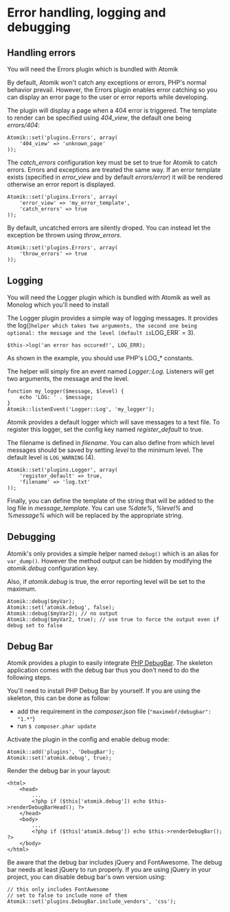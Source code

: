 
# Error handling, logging and debugging

## Handling errors

<div class="note">You will need the Errors plugin which is bundled with Atomik</div>

By default, Atomik won't catch any exceptions or errors, PHP's normal behavior prevail. 
However, the Errors plugin enables error catching so you can display an error page to the 
user or error reports while developing.

The plugin will display a page when a 404 error is triggered. The template to render
can be specified using *404\_view*, the default one being *errors/404*:

    Atomik::set('plugins.Errors', array(
        '404_view' => 'unknown_page'
    ));

The *catch\_errors* configuration key must be set to true for Atomik to catch errors. Errors
and exceptions are treated the same way. If an error template exists (specified in *error_view*
and by default *errors/error*) it will be rendered otherwise an error report is displayed.

    Atomik::set('plugins.Errors', array(
        'error_view' => 'my_error_template',
        'catch_errors' => true
    ));

By default, uncatched errors are silently droped. You can instead let the exception be thrown
using *throw\_errors*.

    Atomik::set('plugins.Errors', array(
        'throw_errors' => true
    ));
	
## Logging

<div class="note">You will need the Logger plugin which is bundled with Atomik as well as Monolog which you'll need to install</div>

The Logger plugin provides a simple way of logging messages. It provides the ̀log()` helper
which takes two arguments, the second one being optional: the message and the level (default is `LOG_ERR` = 3).

    $this->log('an error has occured!', LOG_ERR);

As shown in the example, you should use PHP's LOG\_* constants.

The helper will simply fire an event named *Logger::Log*. Listeners will get two arguments, the message
and the level.

    function my_logger($message, $level) {
	    echo 'LOG: ' . $message;
    }
    Atomik::listenEvent('Logger::Log', 'my_logger');

Atomik provides a default logger which will save messages to a text file. To register this logger, set
the config key named *register\_default* to true.

The filename is defined in *filename*. You can also define from which level messages should
be saved by setting *level* to the minimum level. The default level is `LOG_WARNING` (4).

    Atomik::set('plugins.Logger', array(
        'register_default' => true,
        'filename' => 'log.txt'
    ));

Finally, you can define the template of the string that will be added to the log file in 
*message\_template*. You can use *%date%*, *%level%* and *%message%* which will be replaced 
by the appropriate string.

## Debugging

Atomik's only provides a simple helper named `debug()` which 
is an alias for `var_dump()`. However the method output can be hidden
by modifying the *atomik.debug* configuration key.

Also, if *atomik.debug* is true, the error reporting level will be set to the maximum.

    Atomik::debug($myVar);
    Atomik::set('atomik.debug', false);
    Atomik::debug($myVar2); // no output
    Atomik::debug($myVar2, true); // use true to force the output even if debug set to false

## Debug Bar

Atomik provides a plugin to easily integrate [PHP DebugBar](http://phpdebugbar.com).
The skeleton application comes with the debug bar thus you don't need to do the following steps.

You'll need to install PHP Debug Bar by yourself. If you are using the skeleton, this
can be done as follow:

 - add the requirement in the *composer.json* file (`"maximebf/debugbar": "1.*"`)
 - run `$ composer.phar update`

Activate the plugin in the config and enable debug mode:

    Atomik::add('plugins', 'DebugBar');
    Atomik::set('atomik.debug', true);

Render the debug bar in your layout:

    <html>
        <head>
            ...
            <?php if ($this['atomik.debug']) echo $this->renderDebugBarHead(); ?>
        </head>
        <body>
            ...
            <?php if ($this['atomik.debug']) echo $this->renderDebugBar(); ?>
        </body>
    </html>

Be aware that the debug bar includes jQuery and FontAwesome. The debug bar needs
at least jQuery to run properly. If you are using jQuery in your project, you can
disable debug bar's own version using:

    // this only includes FontAwesome
    // set to false to include none of them
    Atomik::set('plugins.DebugBar.include_vendors', 'css');